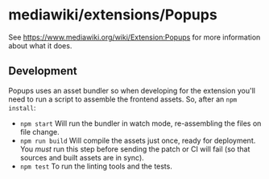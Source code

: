 # mediawiki/extensions/Popups

See https://www.mediawiki.org/wiki/Extension:Popups for more information about
what it does.

## Development

Popups uses an asset bundler so when developing for the extension you'll need
to run a script to assemble the frontend assets. So, after an `npm install`:

* `npm start` Will run the bundler in watch mode, re-assembling the files on
  file change.
* `npm run build` Will compile the assets just once, ready for deployment. You
  *must* run this step before sending the patch or CI will fail (so that
  sources and built assets are in sync).
* `npm test` To run the linting tools and the tests.
